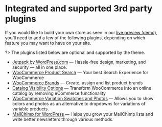 # Integrated and supported 3rd party plugins

If you would like to build your own store as seen in our [live preview (demo)](https://www.conj.ws/electronic-store), you’ll need to add a few of the following plugins, depending on which feature you may want to have on your site. 

?> The plugins listed below are optional and supported by the theme.

* [Jetpack by WordPress.com](https://wordpress.org/plugins/jetpack) — Hassle-free design, marketing, and security — all in one place.
* [WooCommerce Product Search](https://woocommerce.com/products/woocommerce-product-search) — Your best Search Experience for WooCommerce
* [WooCommerce Brands](https://woocommerce.com/products/brands) — Create, assign and list product brands
* [Catalog Visibility Options](https://woocommerce.com/products/catalog-visibility-options) — Transform WooCommerce into an online catalog by removing eCommerce functionality
* [WooCommerce Variation Swatches and Photos](https://woocommerce.com/products/variation-swatches-and-photos) — 
Allows you to show colors and photos as an alternative to dropdowns for variations of variable products.
* [MailChimp for WordPress](https://wordpress.org/plugins/mailchimp-for-wp) — Helps you grow your MailChimp lists and write better newsletters through various methods.
